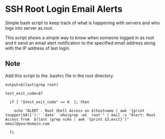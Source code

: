 # SSH Root Login Email Alerts

Simple bash script to keep track of what is happening with servers and who logs into server as root.

This script shows a simple way to know when someone logged in as root and it send an email alert notification to the specified email address along with the IP address of last login.

## Note
Add this script to the .bashrc file in the root directory.

```
output=$(last|grep root)

test_exit_code=$?

  if [ "$test_exit_code" == 0  ]; then
  
    echo "ALERT - Root Shell Access on $(hostname | awk '{print toupper($0)}'):' `date` `who|grep -m1  root`" | mail -s "Alert: Root Access from  $(last |grep niko | awk '{print $3;exit}')"  email@yourdomain.com
    
  fi
```
